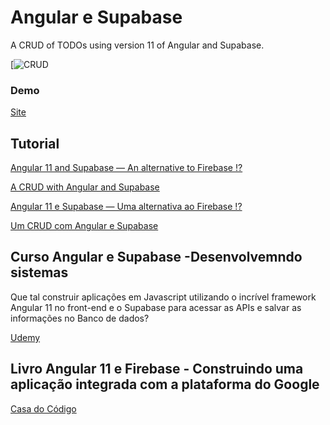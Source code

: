 # Angular e Supabase

A CRUD of TODOs using version 11 of Angular and Supabase.

[![CRUD](https://raw.githubusercontent.com/kheronn/Supabase-Angular/main/src/assets/todo-supabase-angular.gif)

### Demo 

[Site](https://supabase-angular.vercel.app/)

## Tutorial

[Angular 11 and Supabase — An alternative to Firebase !?
](https://kheronn-machado.medium.com/angular-11-and-supabase-an-alternative-to-firebase-63bafbd4febc/)

[A CRUD with Angular and Supabase
](https://javascript.plainenglish.io/a-crud-with-angular-and-supabase-c205e393c823) 


[Angular 11 e Supabase — Uma alternativa ao Firebase !?
](https://kheronn-machado.medium.com/angular-11-e-supabase-uma-alternativa-ao-firebase-5d76f49b0182)

[Um CRUD com Angular e Supabase](https://kheronn-machado.medium.com/um-crud-com-angular-e-supabase-b166e90658f4) 


## Curso Angular e Supabase -Desenvolvemndo sistemas

Que tal construir aplicações em Javascript utilizando o incrível framework Angular 11 no front-end e o Supabase para acessar as APIs e salvar as informações no Banco de dados?

[Udemy](https://www.udemy.com/course/angular-e-supabase) 




## Livro Angular 11 e Firebase - Construindo uma aplicação integrada com a plataforma do Google

[Casa do Código](https://www.casadocodigo.com.br/pages/sumario-angular-firebase)

